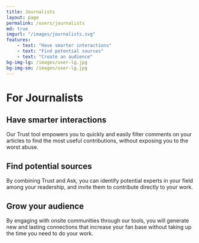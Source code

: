 ```yaml
---
title: Journalists
layout: page
permalink: /users/journalists
md: true
imgurl: "/images/journalists.svg"
features:
    - text: "Have smarter interactions"
    - text: "Find potential sources"
    - text: "Create an audience"
bg-img-lg: /images/user-lg.jpg
bg-img-sm: /images/user-lg.jpg
---
```

# For Journalists

## Have smarter interactions 

Our Trust tool empowers you to quickly and easily filter comments on your articles to find the most useful contributions, without exposing you to the worst abuse.

## Find potential sources

By combining Trust and Ask, you can identify potential experts in your field among your readership, and invite them to contribute directly to your work.

## Grow your audience

By engaging with onsite communities through our tools, you will generate new and lasting connections that increase your fan base without taking up the time you need to do your work.
